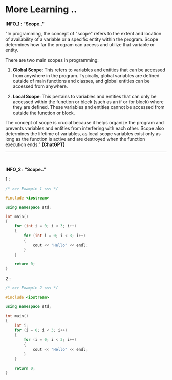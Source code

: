 # More Learning ..

**INFO_1 : "Scope.."**

"In programming, the concept of "scope" refers to the extent and location of availability of a variable or a specific entity within the program. Scope determines how far the program can access and utilize that variable or entity.

There are two main scopes in programming:

1. **Global Scope**: This refers to variables and entities that can be accessed from anywhere in the program. Typically, global variables are defined outside of main functions and classes, and global entities can be accessed from anywhere.

2. **Local Scope**: This pertains to variables and entities that can only be accessed within the function or block (such as an if or for block) where they are defined. These variables and entities cannot be accessed from outside the function or block.

The concept of scope is crucial because it helps organize the program and prevents variables and entities from interfering with each other. Scope also determines the lifetime of variables, as local scope variables exist only as long as the function is active and are destroyed when the function execution ends." **(ChatGPT)**

---

<br>

**INFO_2 : "Scope.."**


1 :
```c++
/* >>> Example 1 <<< */

#include <iostream>

using namespace std;

int main()
{
    for (int i = 0; i < 3; i++)
    {
        for (int i = 0; i < 3; i++)
        {
            cout << "Hello" << endl;
        }
    }

    return 0;
}
```

2 :
```c++
/* >>> Example 2 <<< */

#include <iostream>

using namespace std;

int main()
{
    int i;
    for (i = 0; i < 3; i++)
    {
        for (i = 0; i < 3; i++)
        {
            cout << "Hello" << endl;
        }
    }

    return 0;
}
```